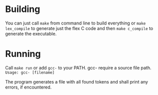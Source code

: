 # Building

You can just call `make` from command line to build everything or `make lex_compile` to generate just the flex C code and then `make c_compile` to generate the executable.

# Running

Call `make run` or add `gcc-` to your PATH. gcc- require a source file path.
`Usage: gcc- [filename]`

The program generates a file with all found tokens and shall print any errors, if encountered.